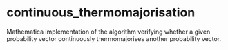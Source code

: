 # continuous_thermomajorisation
Mathematica implementation of the algorithm verifying whether a given probability vector continuously thermomajorises another probability vector.
